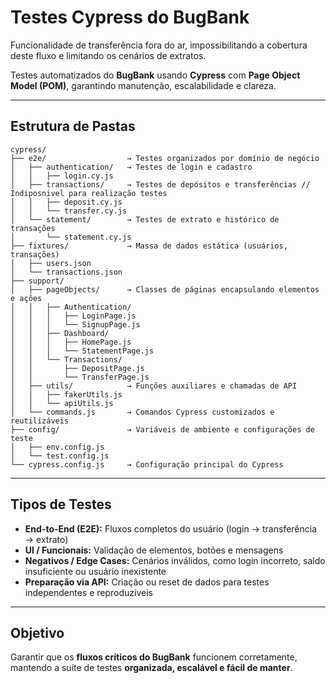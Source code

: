 # Testes Cypress do BugBank
Funcionalidade de transferência fora do ar, impossibilitando a cobertura deste fluxo e limitando os cenários de extratos.


Testes automatizados do **BugBank** usando **Cypress** com **Page Object Model (POM)**, garantindo manutenção, escalabilidade e clareza.

---

## Estrutura de Pastas

```
cypress/
├── e2e/                  → Testes organizados por domínio de negócio
│   ├── authentication/   → Testes de login e cadastro
│   │   ├── login.cy.js
│   ├── transactions/     → Testes de depósitos e transferências // Indiposnivel para realização testes
│   │   ├── deposit.cy.js
│   │   └── transfer.cy.js
│   └── statement/        → Testes de extrato e histórico de transações
│       └── statement.cy.js
├── fixtures/             → Massa de dados estática (usuários, transações)
│   ├── users.json
│   └── transactions.json
├── support/
│   ├── pageObjects/      → Classes de páginas encapsulando elementos e ações
│   │   ├── Authentication/
│   │   │   ├── LoginPage.js
│   │   │   └── SignupPage.js
│   │   ├── Dashboard/
│   │   │   ├── HomePage.js
│   │   │   └── StatementPage.js
│   │   └── Transactions/
│   │       ├── DepositPage.js
│   │       └── TransferPage.js
│   ├── utils/            → Funções auxiliares e chamadas de API
│   │   ├── fakerUtils.js
│   │   └── apiUtils.js
│   └── commands.js       → Comandos Cypress customizados e reutilizáveis
├── config/               → Variáveis de ambiente e configurações de teste
│   ├── env.config.js
│   └── test.config.js
└── cypress.config.js     → Configuração principal do Cypress
```

---

## Tipos de Testes

- **End-to-End (E2E):** Fluxos completos do usuário (login → transferência → extrato)
- **UI / Funcionais:** Validação de elementos, botões e mensagens
- **Negativos / Edge Cases:** Cenários inválidos, como login incorreto, saldo insuficiente ou usuário inexistente
- **Preparação via API:** Criação ou reset de dados para testes independentes e reproduzíveis

---

## Objetivo

Garantir que os **fluxos críticos do BugBank** funcionem corretamente, mantendo a suíte de testes **organizada, escalável e fácil de manter**.
